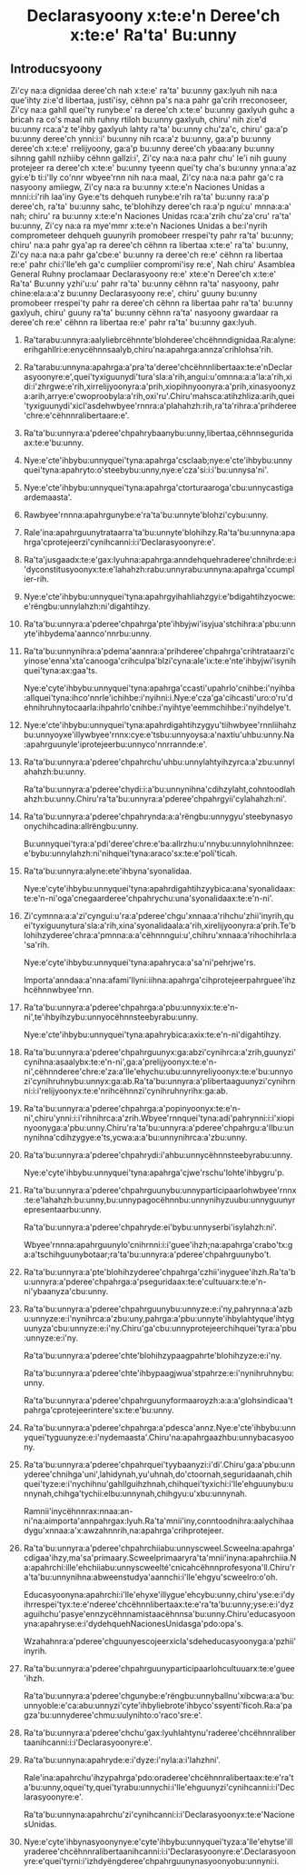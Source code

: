 <h1 align='center'>Declarasyoony x:te:e'n Deree'ch x:te:e' Ra'ta' Bu:unny</h1>
<h2>Introducsyoony</h2>
<p>Zi'cy na:a dignidaa deree'ch nah x:te:e' ra'ta' bu:unny gax:lyuh nih na:a que'ihty zi:e'd libertaa, justi'isy, cëhnn pa's na:a pahr ga'crih rreconoseer,
Zi'cy na:a gahll quei'ty runybe:e' ra deree'ch x:te:e' bu:unny gaxlyuh guhc a bricah ra co's maal nih ruhny rtiloh bu:unny gaxlyuh, chiru' nih zi:e'd bu:unny rca:a'z te'ihby gaxlyuh lahty ra'ta' bu:unny chu'za'c, chiru' ga:a'p bu:unny deree'ch ynni:i:i' bu:unny nih rca:a'z bu:unny, ga:a'p bu:unny deree'ch x:te:e' rrelijyoony, ga:a'p bu:unny deree'ch ybaa:any bu:unny sihnng gahll nzhiiby cëhnn gallzi:i',
Zi'cy na:a na:a pahr chu' le'i nih guuny protejeer ra deree'ch x:te:e' bu:unny tyeenn quei'ty cha's bu:unny ynna:a'az gyi:e'b ti:i'lly co'nnr wbyee'rnn nih na:a maal,
Zi'cy na:a na:a pahr ga'c ra nasyoony amiiegw,
Zi'cy na:a ra bu:unny x:te:e'n Naciones Unidas a mnni:i:i'rih laa'iny Gye:e'ts dehqueh runybe:e'rih ra'ta' bu:unny ra:a'p deree'ch, ra'ta' bu:unny sahc, te'blohihzy deree'ch ra:a'p ngui:u' mnna:a:a' nah; chiru' ra bu:unny x:te:e'n Naciones Unidas rca:a'zrih chu'za'cru' ra'ta' bu:unny,
Zi'cy na:a ra mye'mmr x:te:e'n Naciones Unidas a be:i'nyrih comprometeer dehqueh guunyrih promobeer rrespei'ty pahr ra'ta' bu:unny; chiru' na:a pahr gya'ap ra deree'ch cëhnn ra libertaa x:te:e' ra'ta' bu:unny,
Zi'cy na:a na:a pahr ga'cbe:e' bu:unny ra deree'ch re:e' cëhnn ra libertaa re:e' pahr chi:i'lle'eh ga'c cumpliier compromi'isy re:e',
Nah chiru'
Asamblea General
Ruhny proclamaar Declarasyoony re:e' xte:e'n Deree'ch x:te:e' Ra'ta' Bu:unny yzhi'u:u' pahr ra'ta' bu:unny cëhnn ra'ta' nasyoony, pahr chine:ela:a:a'z bu:unny Declarasyoony re:e', chiru' guuny bu:unny promobeer rrespei'ty pahr ra deree'ch cëhnn ra libertaa pahr ra'ta' bu:unny gaxlyuh, chiru' guuny ra'ta' bu:unny cëhnn ra'ta' nasyoony gwardaar ra deree'ch re:e' cëhnn ra libertaa re:e' pahr ra'ta' bu:unny gax:lyuh.</p>
<ol>
  <li>
    <p>Ra'tarabu:unnyra:aalyliebrcëhnnte'blohderee'chcëhnndignidaa.Ra:alyne:erihgahllri:e:enycëhnnsaalyb,chiru'na:apahrga:annza'crihlohsa'rih.</p>
  </li>
  <li>
    <p>Ra'tarabu:unnyna:apahrga:a'pra'ta'deree'chcëhnnlibertaax:te:e'nDeclarasyoonyre:e',quei'tyxiguunydi'tura'sla:a'rih,angui:u'omnna:a:a'la:a'rih,xidi:i'zhrgwe:e'rih,xirrelijyoonyra:a'prih,xiopihnyoonyra:a'prih,xinasyoonyza:arih,arrye:e'cwoproobyla:a'rih,oxi'ru'.Chiru'mahsca:atihzhliza:arih,quei'tyxiguunydi'xicl'asdehwbyee'rnnra:a'plahahzh:rih,ra'ta'rihra:a'prihderee'chre:e'cëhnnralibertaare:e'.</p>
  </li>
  <li>
    <p>Ra'ta'bu:unnyra:a'pderee'chpahrybaanybu:unny,libertaa,cëhnnseguridaax:te:e'bu:unny.</p>
  </li>
  <li>
    <p>Nye:e'cte'ihbybu:unnyquei'tyna:apahrga'csclaab;nye:e'cte'ihbybu:unnyquei'tyna:apahryto:o'steebybu:unny,nye:e'cza'si:i:i'bu:unnysa'ni'.</p>
  </li>
  <li>
    <p>Nye:e'cte'ihbybu:unnyquei'tyna:apahrga'ctorturaaroga'cbu:unnycastigaardemaasta'.</p>
  </li>
  <li>
    <p>Rawbyee'rnnna:apahrgunybe:e'ra'ta'bu:unnyte'blohzi'cybu:unny.</p>
  </li>
  <li>
    <p>Rale'ina:apahrguunytrataarra'ta'bu:unnyte'blohihzy.Ra'ta'bu:unnyna:apahrga'cprotejeerzi'cynihcanni:i:i'Declarasyoonyre:e'.</p>
  </li>
  <li>
    <p>Ra'ta'jusgaadx:te:e'gax:lyuhna:apahrga:anndehquehraderee'chnihrde:e:i'dyconstitusyoonyx:te:e'lahahzh:rabu:unnyrabu:unnyna:apahrga'ccumplier-rih.</p>
  </li>
  <li>
    <p>Nye:e'cte'ihbybu:unnyquei'tyna:apahrgyihahliahzgyi:e'bdigahtihzyocwe:e'rëngbu:unnylahzh:ni'digahtihzy.</p>
  </li>
  <li>
    <p>Ra'ta'bu:unnyra:a'pderee'chpahrga'pte'ihbyjwi'isyjua'stchihra:a'pbu:unnyte'ihbydema'aannco'nnrbu:unny.</p>
  </li>
  <li>
    <p>Ra'ta'bu:unnynihra:a'pdema'aannra:a'prihderee'chpahrga'crihtrataarzi'cyinose'enna'xta'canooga'crihculpa'blzi'cyna:ale'ix:te:e'nte'ihbyjwi'isynihquei'tyna:ax:gaa'ts.</p>
    <p>Nye:e'cyte'ihbybu:unnyquei'tyna:apahrga'ccasti'upahrlo'cnihbe:i'nyihba:allquei'tyna:ihco'nnrle'ichihbe:i'nyihni:i.Nye:e'cza'ga'cihcasti'uro:o'ru'dehnihruhnytocaarla:ihpahrlo'cnihbe:i'nyihtye'eemmchihbe:i'nyihdelye't.</p>
  </li>
  <li>
    <p>Nye:e'cte'ihbybu:unnyquei'tyna:apahrdigahtihzygyu'tiihwbyee'rnnliihahzbu:unnyoyxe'illywbyee'rnnx:cye:e'tsbu:unnyoysa:a'naxtiu'uhbu:unny.Na:apahrguunyle'iprotejeerbu:unnyco'nnrrannde:e'.</p>
  </li>
  <li>
    <p>Ra'ta'bu:unnyra:a'pderee'chpahrchu'uhbu:unnylahtyihzyrca:a'zbu:unnylahahzh:bu:unny.</p>
    <p>Ra'ta'bu:unnyra:a'pderee'chydi:i:a'bu:unnynihna'cdihzylaht,cohntoodlahahzh:bu:unny.Chiru'ra'ta'bu:unnyra:a'pderee'chpahrgyii'cylahahzh:ni'.</p>
  </li>
  <li>
    <p>Ra'ta'bu:unnyra:a'pderee'chpahrynda:a:a'rëngbu:unnygyu'steebynasyoonychihcadina:allrëngbu:unny.</p>
    <p>Bu:unnyquei'tyra:a'pdi'deree'chre:e'ba:allrzhu:u'nnybu:unnylohnihnzee:e'bybu:unnylahzh:ni'nihquei'tyna:araco'sx:te:e'polí'ticah.</p>
  </li>
  <li>
    <p>Ra'ta'bu:unnyra:alyne:ete'ihbyna'syonalidaa.</p>
    <p>Nye:e'cyte'ihbybu:unnyquei'tyna:apahrdigahtihzyybica:ana'syonalidaax:te:e'n-ni'oga'cnegaarderee'chpahrychu:una'syonalidaax:te:e'n-ni'.</p>
  </li>
  <li>
    <p>Zi'cymnna:a:a'zi'cyngui:u'ra:a'pderee'chgu'xnnaa:a'rihchu'zhii'inyrih,quei'tyxiguunytura'sla:a'rih,xina'syonalidaala:a'rih,xirelijyoonyra:a'prih.Te'blohihzyderee'chra:a'pmnna:a:a'cëhnnngui:u',chihru'xnnaa:a'rihochihrla:a'sa'rih.</p>
    <p>Nye:e'cyte'ihbybu:unnyquei'tyna:apahryca:a'sa'ni'pehrjwe'rs.</p>
    <p>Importa'anndaa:a'nna:afami'llyni:iihna:apahrga'cihprotejeerpahrguee'ihzhcëhnnwbyee'rnn.</p>
  </li>
  <li>
    <p>Ra'ta'bu:unnyra:a'pderee'chpahrga:a'pbu:unnyxix:te:e'n-ni',te'ihbyihzybu:unnyocëhnnsteebyrabu:unny.</p>
    <p>Nye:e'cte'ihbybu:unnyquei'tyna:apahrybica:axix:te:e'n-ni'digahtihzy.</p>
  </li>
  <li>
    <p>Ra'ta'bu:unnyra:a'pderee'chpahrguunyx:ga:abzi'cynihrca:a'zrih,guunyzi'cynihna:asaalybx:te:e'n-ni',ga:a'prelijyoonyx:te:e'n-ni',cëhnnderee'chre:e'za:a'lle'ehychu:ubu:unnyreliyoonyx:te:e'bu:unnyozi'cynihruhnybu:unnyx:ga:ab.Ra'ta'bu:unnyra:a'plibertaaguunyzi'cynihrnni:i:i'relijyoonyx:te:e'nrihcëhnnzi'cynihruhnyrihx:ga:ab.</p>
  </li>
  <li>
    <p>Ra'ta'bu:unnyra:a'pderee'chpahrga:a'popinyoonyx:te:e'n-ni',chiru'ynni:i:i'rihnihrca:a'zrih.Wbyee'rnnquei'tyna:adi'pahrynni:i:i'xiopinyoonyga:a'pbu:unny.Chiru'ra'ta'bu:unnyra:a'pderee'chpahrgu:a'llbu:unnynihna'cdihzygye:e'ts,ycwa:a:a'bu:unnynihrca:a'zbu:unny.</p>
  </li>
  <li>
    <p>Ra'ta'bu:unnyra:a'pderee'chpahrydi:i'ahbu:unnycëhnnsteebyrabu:unny.</p>
    <p>Nye:e'cyte'ihbybu:unnyquei'tyna:apahrga'cjwe'rschu'lohte'ihbygru'p.</p>
  </li>
  <li>
    <p>Ra'ta'bu:unnyra:a'pderee'chpahrguunybu:unnyparticipaarlohwbyee'rnnx:te:e'lahahzh:bu:unny,bu:unnypagocëhnnbu:unnynihyzuubu:unnyguunyrepresentaarbu:unny.</p>
    <p>Ra'ta'bu:unnyra:a'pderee'chpahryde:ei'bybu:unnyserbi'isylahzh:ni'.</p>
    <p>Wbyee'rnnna:apahrguunylo'cnihrnni:i:i'guee'ihzh;na:apahrga'crabo'tx:ga:a'tschihguunybotaar;ra'ta'bu:unnyra:a'pderee'chpahrguunybo't.</p>
  </li>
  <li>
    <p>Ra'ta'bu:unnyra:a'pte'blohihzyderee'chpahrga'czhii'inyguee'ihzh.Ra'ta'bu:unnyra:a'pderee'chpahrga:a'pseguridaax:te:e'cultuuarx:te:e'n-ni'ybaanyza'cbu:unny.</p>
  </li>
  <li>
    <p>Ra'ta'bu:unnyra:a'pderee'chpahrguunybu:unnyze:e:i'ny,pahrynna:a'azbu:unnyze:e:i'nynihrca:a'zbu:uny,pahrga:a'pbu:unnyte'ihbylahtyque'ihtyguunyza'cbu:unnyze:e:i'ny.Chiru'ga'cbu:unnyprotejeerchihquei'tyra:a'pbu:unnyze:e:i'ny.</p>
    <p>Ra'ta'bu:unnyra:a'pderee'chte'blohihzypaagpahrte'blohihzyze:e:i'ny.</p>
    <p>Ra'ta'bu:unnyra:a'pderee'chte'ihbypaagjwua'stpahrze:e:i'nynihruhnybu:unny.</p>
    <p>Ra'ta'bu:unnyra:a'pderee'chpahrguunyformaaroyzh:a:a:a'glohsindicaa'tpahrga'cprotejeerintere'sx:te:e'bu:unny.</p>
  </li>
  <li>
    <p>Ra'ta'bu:unnyra:a'pderee'chpahrga:a'pdesca'annz.Nye:e'cte'ihbybu:unnyquei'tyguunyze:e:i'nydemaasta'.Chiru'na:apahrgaazhbu:unnybacasyoony.</p>
  </li>
  <li>
    <p>Ra'ta'bu:unnyra:a'pderee'chpahrquei'tyybaanyzi:i'di'.Chiru'ga:a'pbu:unnyderee'chnihga'uni',lahidynah,yu'uhnah,do'ctoornah,seguridaanah,chihquei'tyze:e:i'nychihnu'gahllguihzhnah,chihquei'tyxichi:i'lle'ehguunybu:unnynah,chihga'tychii:elbu:unnynah,chihgyu:u'xbu:unnynah.</p>
    <p>Ramnii'inycëhnnrax:nnaa:an-ni'na:aimporta'annpahrgax:lyuh.Ra'ta'mnii'iny,conntoodnihra:aalychihaadygu'xnnaa:a'x:awzahnnrih,na:apahrga'crihprotejeer.</p>
  </li>
  <li>
    <p>Ra'ta'bu:unnyra:a'pderee'chpahrchiiabu:unnyscweel.Scweelna:apahrga'cdigaa'ihzy,ma'sa'primaary.Scweelprimaaryra'ta'mnii'inyna:apahrchiia.Na:apahrchi:ille'ehchiiabu:unnyscweelté'cnicahcëhnnprofesyona'll.Chiru'ra'ta'bu:unnynihna:abweenstudya'aannchi:i'lle'ehgyu'scweelro:o'oh.</p>
    <p>Educasyoonyna:apahrchi:i'lle'ehyxe'illygue'ehcybu:unny,chiru'yse:e:i'dyihrrespei'tyx:te:e'nderee'chcëhnnlibertaax:te:e'ra'ta'bu:unny;yse:e:i'dyzaguihchu'pasye'ennzycëhnnamistaacëhnnsa'bu:unny.Chiru'educasyoonyna:apahryse:e:i'dydehquehNacionesUnidasga'pdo:opa's.</p>
    <p>Wzahahnra:a'pderee'chguunyescojeerxicla'sdeheducasyoonyga:a'pzhii'inyrih.</p>
  </li>
  <li>
    <p>Ra'ta'bu:unnyra:a'pderee'chpahrguunyparticipaarlohcultuuarx:te:e'guee'ihzh.</p>
    <p>Ra'ta'bu:unnyra:a'pderee'chgunybe:e'rëngbu:unnyballnu'xibcwa:a:a'bu:unnyoble:e'ca:abu:unnyzi'cyte'ihbyliebrote'ihbyco'ssyentí'ficoh.Ra:a'pagza'bu:unnyderee'chmu:uulynihto:o'raco'sre:e'.</p>
  </li>
  <li>
    <p>Ra'ta'bu:unnyra:a'pderee'chchu'gax:lyuhlahtynu'raderee'chcëhnnralibertaanihcanni:i:i'Declarasyoonyre:e'.</p>
  </li>
  <li>
    <p>Ra'ta'bu:unnyna:apahryde:e:i'dyze:i'nyla:a:i'lahzhni'.</p>
    <p>Rale'ina:apahrchu'ihzypahrga'pdo:oraderee'chcëhnnralibertaax:te:e'ra'ta'bu:unny,oquei'ty,quei'tyrabu:unnychi:i'lle'ehguunyzi'cynihcanni:i:i'Declarasyoonyre:e'.</p>
    <p>Ra'ta'bu:unnyna:apahrchu'zi'cynihcanni:i:i'Declarasyoonyx:te:e'NacionesUnidas.</p>
  </li>
  <li>
    <p>Nye:e'cyte'ihbynasyoonynye:e'cyte'ihbybu:unnyquei'tyza:a'lle'ehytse'illyraderee'chcëhnnralibertaanihcanni:i:i'Declarasyoonyre:e'.Declarasyoonyre:e'quei'tyrni:i'izhdyëngderee'chpahrguunynasyoonyobu:unnyni:i.</p>
  </li>
</ol>